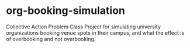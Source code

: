 # org-booking-simulation
Collective Action Problem Class Project for simulating university organizations booking venue spots in their campus, and what the effect is of overbooking and not overbooking. 
